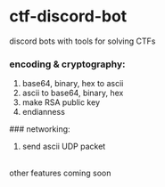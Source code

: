 # ctf-discord-bot
discord bots with tools for solving CTFs <br>
### encoding & cryptography: <br>
<ol>
  <li>base64, binary, hex to ascii</li>
  <li>ascii to base64, binary, hex</li>
  <li>make RSA public key</li>
  <li>endianness</li>
</ol>
### networking: <br>
<ol>
  <li>send ascii UDP packet</li>
</ol> <br>
other features coming soon
